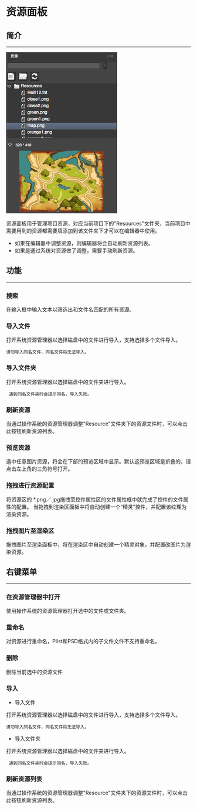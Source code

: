 # 资源面板

## 简介
------
![](./res/resource_panel.png)

资源面板用于管理项目资源，对应当前项目下的"Resources"文件夹，当前项目中需要用到的资源都需要填添加到该文件夹下才可以在编辑器中使用。   

- 如果在编辑器中调整资源，则编辑器将会自动刷新资源列表。
- 如果是通过系统对资源做了调整，需要手动刷新资源。

## 功能
-------
### 搜索

在输入框中输入文本以筛选出和文件名匹配的所有资源。

### 导入文件


 打开系统资源管理器以选择磁盘中的文件进行导入，支持选择多个文件导入。
      
    请勿导入同名文件，同名文件将无法导入。

### 导入文件夹
   
打开系统资源管理器以选择磁盘中的文件夹进行导入。  

     遇到同名文件夹时会提示同名，导入失败。
### 刷新资源


当通过操作系统的资源管理器调整"Resource"文件夹下的资源文件时，可以点击此按钮刷新资源列表。

### 预览资源


选中任意图片资源，将会在下部的预览区域中显示。默认这预览区域是折叠的，请点击左上角的三角符号打开。

### 拖拽进行资源配置

 将资源区的 *.png／.jpg拖拽至控件属性区的文件属性框中就完成了控件的文件属性的配置。
 当拖拽到渲染区面板中将自动创建一个“精灵”控件，并配置该纹理为渲染资源。

### 拖拽图片至渲染区

拖拽图片至渲染面板中，将在渲染区中自动创建一个精灵对象，并配置改图片为渲染资源。

## 右键菜单
------
### 在资源管理器中打开
  
使用操作系统的资源管理器打开选中的文件或文件夹。

### 重命名

对资源进行重命名，Plist和PSD格式内的子文件文件不支持重命名。    

### 删除

删除当前选中的资源文件

### 导入

- 导入文件

 打开系统资源管理器以选择磁盘中的文件进行导入，支持选择多个文件导入。
      
    请勿导入同名文件，同名文件将无法导入。    	 

-  导入文件夹

打开系统资源管理器以选择磁盘中的文件夹进行导入。  

     遇到同名文件夹时会提示同名，导入失败。

### 刷新资源列表

当通过操作系统的资源管理器调整"Resource"文件夹下的资源文件时，可以点击此按钮刷新资源列表。